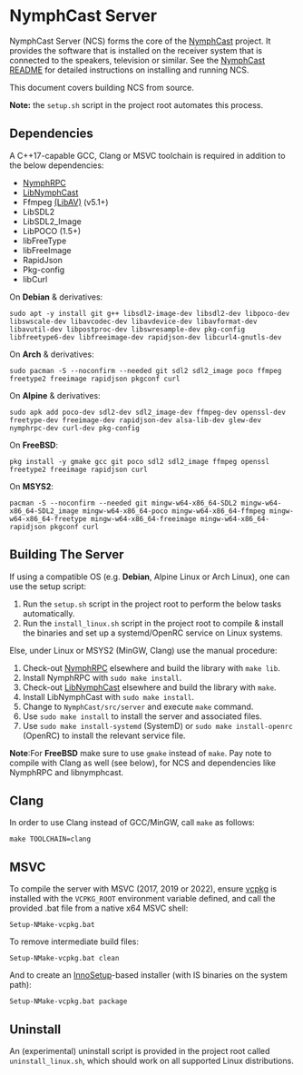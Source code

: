 # NymphCast Server #

NymphCast Server (NCS) forms the core of the [NymphCast](https://github.com/MayaPosch/NymphCast) project. It provides the software that is installed on the receiver system that is connected to the speakers, television or similar. See the [NymphCast README](https://github.com/MayaPosch/NymphCast) for detailed instructions on installing and running NCS.

This document covers building NCS from source.


**Note:** the `setup.sh` script in the project root automates this process.


## Dependencies ##

A C++17-capable GCC, Clang or MSVC toolchain is required in addition to the below dependencies:

- [NymphRPC](https://github.com/MayaPosch/NymphRPC)
- [LibNymphCast](https://github.com/MayaPosch/libnymphcast)
- Ffmpeg [(LibAV)](https://trac.ffmpeg.org/wiki/Using%20libav*) (v5.1+) 
- LibSDL2
- LibSDL2_Image
- LibPOCO (1.5+)
- libFreeType
- libFreeImage
- RapidJson
- Pkg-config
- libCurl

On **Debian** & derivatives:

```
sudo apt -y install git g++ libsdl2-image-dev libsdl2-dev libpoco-dev libswscale-dev libavcodec-dev libavdevice-dev libavformat-dev libavutil-dev libpostproc-dev libswresample-dev pkg-config libfreetype6-dev libfreeimage-dev rapidjson-dev libcurl4-gnutls-dev
```

On **Arch** & derivatives:

```
sudo pacman -S --noconfirm --needed git sdl2 sdl2_image poco ffmpeg freetype2 freeimage rapidjson pkgconf curl
```

On **Alpine** & derivatives:

```
sudo apk add poco-dev sdl2-dev sdl2_image-dev ffmpeg-dev openssl-dev freetype-dev freeimage-dev rapidjson-dev alsa-lib-dev glew-dev nymphrpc-dev curl-dev pkg-config
```

On **FreeBSD**:
```
pkg install -y gmake gcc git poco sdl2 sdl2_image ffmpeg openssl freetype2 freeimage rapidjson curl
```

On **MSYS2**:

```
pacman -S --noconfirm --needed git mingw-w64-x86_64-SDL2 mingw-w64-x86_64-SDL2_image mingw-w64-x86_64-poco mingw-w64-x86_64-ffmpeg mingw-w64-x86_64-freetype mingw-w64-x86_64-freeimage mingw-w64-x86_64-rapidjson pkgconf curl
```

## Building The Server ##

If using a compatible OS (e.g. **Debian**, Alpine Linux or Arch Linux), one can use the setup script: 

1. Run the `setup.sh` script in the project root to perform the below tasks automatically.
2. Run the `install_linux.sh` script in the project root to compile & install the binaries and set up a systemd/OpenRC service on Linux systems.

Else, under Linux or MSYS2 (MinGW, Clang) use the manual procedure:

1. Check-out [NymphRPC](https://github.com/MayaPosch/NymphRPC) elsewhere and build the library with `make lib`.
2. Install NymphRPC with `sudo make install`.
3. Check-out [LibNymphCast](https://github.com/MayaPosch/libnymphcast) elsewhere and build the library with `make`.
4. Install LibNymphCast with `sudo make install`.
5. Change to `NymphCast/src/server` and execute `make` command.
6. Use `sudo make install` to install the server and associated files.
7. Use `sudo make install-systemd` (SystemD) or `sudo make install-openrc` (OpenRC) to install the relevant service file.

**Note**:For **FreeBSD** make sure to use `gmake` instead of `make`. Pay note to compile with Clang as well (see below), for NCS and dependencies like NymphRPC and libnymphcast.

## Clang ##

In order to use Clang instead of GCC/MinGW, call `make` as follows:

`make TOOLCHAIN=clang`

## MSVC ##

To compile the server with MSVC (2017, 2019 or 2022), ensure [vcpkg](https://vcpkg.io/) is installed with the `VCPKG_ROOT` environment variable defined, and call the provided .bat file from a native x64 MSVC shell:

`Setup-NMake-vcpkg.bat`

To remove intermediate build files:

`Setup-NMake-vcpkg.bat clean`

And to create an [InnoSetup](https://jrsoftware.org/isinfo.php)-based installer (with IS binaries on the system path):

`Setup-NMake-vcpkg.bat package`

## Uninstall ##

An (experimental) uninstall script is provided in the project root called `uninstall_linux.sh`, which should work on all supported Linux distributions.
